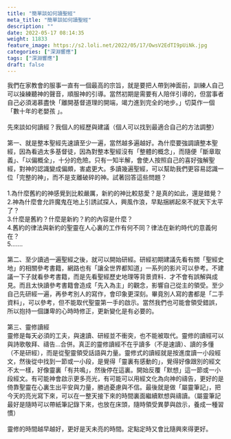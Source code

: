 ```yaml
---
title: "簡單談如何讀聖經"
meta_title: "簡單談如何讀聖經"
description: ""
date: 2022-05-17 08:14:35
weight: 11833
feature_image: https://s2.loli.net/2022/05/17/OwsV2EdTI9pUiNk.jpg
categories: ["深淵響應"]
tags: ["深淵響應"]
draft: false
---
```


我們在家教會的服事一直有一個最高的宗旨，就是要把人帶到神面前，訓練人自己可以操練聽神的聲音，順服神的引導。當然初期是需要有人陪伴引導的，但當事者自己必須渴慕盡快「離開基督道理的開端，竭力進到完全的地步。」切莫作一個「數十年的老嬰孩 」。<br />
<br />
先來談如何讀經？我個人的經歷與建議（個人可以找到最適合自己的方法調整）<br />
<br />
第一、就是整本聖經先速讀至少一遍，當然越多遍越好。為什麼要強調讀整本聖經，因為看過太多基督徒，因為對整本聖經沒有「整體的概念」，而隨便「斷章取義」、「以偏概全」，十分的危險。只有一知半解，會使人按照自己的喜好強解聖經，對神的認識變成偏頗，害處更大。多讀幾遍聖經，可以幫助我們更容易認識一位「完整的神」，而不是支離破碎的神。試著回答這些問題？<br />
<br />
1.為什麼舊約的神感覺到比較嚴厲，新約的神比較慈愛？是真的如此，還是錯覺？<br />
2.神為什麼會允許魔鬼在地上引誘試探人，興風作浪，早點捆綁起來不就天下太平了？<br />
3.什麼是舊約？什麼是新約？約的內容是什麼？<br />
4.舊約的律法與新約的聖靈在人心裏的工作有何不同？律法在新約時代的意義何在？<br />
5.……<br />
<br />
第二、至少讀過一遍聖經之後，就可以開始研經。研經初期建議先看有關「聖經史地」的相關參考書籍，網路也有「讓全世界都知道」一系列的影片可以參考。不建議一下子就看參考書籍，而是先看聖經歷史地理等背景資料．才不會有誤解與成見。而且太快讀參考書籍會造成「先入為主」的觀念，影響自己從主的領受。至少自己先研經一遍，再參考別人的寫作，會印象更深刻。畢竟別人寫的書都是「二手資料」，可以參考，但不能取代聖靈第一手的啟示。當然我們也可能會領受錯誤，所以抱持一個謙卑的心時時修正，更新變化是有必要的。<br />
<br />
第三、靈修讀經<br />
靈修是每天必須的工夫，與速讀、研經並不衝突，也不能被取代。靈修的讀經可以與詩歌敬拜、禱告…合併。真正的靈修讀經不在乎讀多（不是速讀）、讀的多懂（不是研經），而是從聖靈領受話語與力量。靈修式的讀經就是按進度讀一小段經文，然後從中找到一節或一小段，是覺得「靈裏有感動的」，覺得好像跟別的經文不太一樣，好像靈裏「有共鳴」，然後停在這裏。開始反覆「默想」這一節或一小段經文。有可能神會啟示更多亮光，有可能可以用經文化為向神的禱告，更好的是倚靠聖靈在心裏生出平安與力量，勝過憂慮與不信。最後就是做「屬靈筆記」，把今天的亮光寫下來，可以在一整天接下來的時間裏面繼續默想與禱讀。（屬靈筆記最好是隨時可以帶紙筆記錄下來，也放在床頭，隨時領受異夢與啟示，養成一種習慣）<br />
<br />
靈修的時間越早越好，更好是天未亮的時間。定點定時又會比隨興來得更好。
        